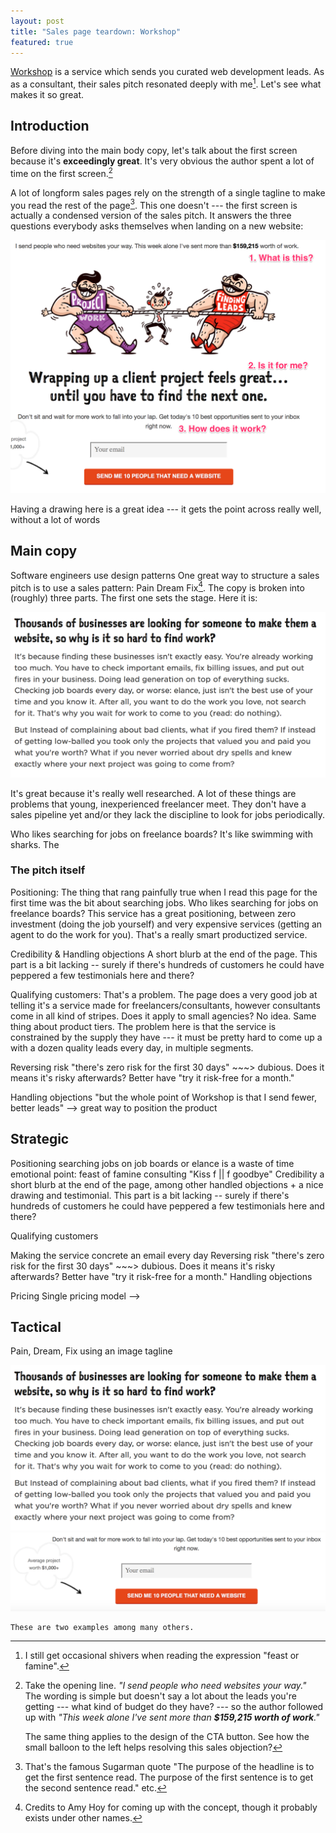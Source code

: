 ```yaml
---
layout: post
title: "Sales page teardown: Workshop"
featured: true
---
```

[Workshop](http://letsworkshop.com/) is a service which sends you curated web development leads. As as a consultant, their sales pitch resonated deeply with me[^feast]. Let's see what makes it so great.

## Introduction

Before diving into the main body copy, let's talk about the first screen because it's **exceedingly great**. It's very obvious the author spent a lot of time on the first screen.[^firstline]

A lot of longform sales pages rely on the strength of a single tagline to make you read the rest of the page[^sugarman]. This one doesn't --- the first screen is actually a condensed version of the sales pitch. It answers the three questions everybody asks themselves when landing on a new website:

<img src="/images/workshop_teardown/1.png" class="img-responsive" />

Having a drawing here is a great idea --- it gets the point across really well, without a lot of words

## Main copy

Software engineers use design patterns
One great way to structure a sales pitch is to use a sales pattern: Pain Dream Fix[^hoy].
The copy is broken into (roughly) three parts. The first one sets the stage. Here it is:

<img src="/images/workshop_teardown/2.png" class="img-responsive" />

It's great because it's really well researched. A lot of these things are problems that young, inexperienced freelancer meet. They don't have a sales pipeline yet and/or they lack the discipline to look for jobs periodically.

Who likes searching for jobs on freelance boards? It's like swimming with sharks. The

### The pitch itself

Positioning:
    The thing that rang painfully true when I read this page for the first time was the bit about searching jobs. Who likes searching for jobs on freelance boards? This service has a great positioning, between zero investment (doing the job yourself) and very expensive services (getting an agent to do the work for you). That's a really smart productized service.

Credibility & Handling objections
    A short blurb at the end of the page. This part is a bit lacking -- surely if there's hundreds of customers he could have peppered a few testimonials here and there?

Qualifying customers:
    That's a problem. The page does a very good job at telling it's a service made for freelancers/consultants, however consultants come in all kind of stripes. Does it apply to small agencies? No idea. Same thing about product tiers. The problem here is that the service is constrained by the supply they have --- it must be pretty hard to come up a with a dozen quality leads every day, in multiple segments. 

Reversing risk
    "there's zero risk for the first 30 days" ~~~> dubious. Does it means it's risky afterwards? Better have "try it risk-free for a month."

Handling objections
    "but the whole point of Workshop is that I send fewer, better leads" --> great way to position the product 



Strategic
---------
Positioning
    searching jobs on job boards or elance is a waste of time
    emotional point: feast of famine consulting "Kiss f || f goodbye"
Credibility
    a short blurb at the end of the page, among other handled objections + a nice drawing and testimonial. This part is a bit lacking -- surely if there's hundreds of customers he could have peppered a few testimonials here and there?

Qualifying customers
    
Making the service concrete
    an email every day
Reversing risk
    "there's zero risk for the first 30 days" ~~~> dubious. Does it means it's risky afterwards? Better have "try it risk-free for a month."
Handling objections
    

Pricing
    Single pricing model -->

Tactical
--------

Pain, Dream, Fix
using an image
tagline

<img src="/images/workshop_teardown/2.png" class="img-responsive" />


[^sugarman]: That's the famous Sugarman quote "The purpose of the headline is to get the first sentence read. The purpose of the first sentence is to get the second sentence read." etc.
[^compulsive]:  I guess that's a good assumption with compulsive readers like me --- but don't believe that most people read every little line on their box of cereals during breakfast. 
[^feast]: I still get occasional shivers when reading the expression "feast or famine".
[^hoy]: Credits to Amy Hoy for coming up with the concept, though it probably exists under other names.
[^firstline]: Take the opening line. _"I send people who need websites your way."_ <br>The wording is simple but doesn't say a lot about the leads you're getting --- what kind of budget do they have? --- so the author followed up with _"This week alone I've sent more than **$159,215 worth of work**."_

    The same thing applies to the design of the CTA button. See how the small balloon to the left helps resolving this sales objection?
   <img src="/images/workshop_teardown/4.png" class="img-responsive" />

    These are two examples among many others.
